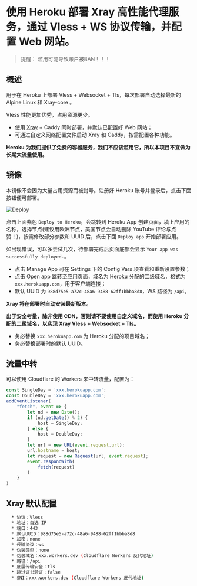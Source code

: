 # 使用 Heroku 部署 Xray 高性能代理服务，通过 Vless + WS 协议传输，并配置 Web 网站。

> 提醒： 滥用可能导致账户被BAN！！！

## 概述

用于在 Heroku 上部署 Vless + Websocket + Tls，每次部署自动选择最新的 Alpine Linux 和 Xray-core 。

Vless 性能更加优秀，占用资源更少。

  * 使用 [Xray](https://github.com/XTLS/Xray-core) + Caddy 同时部署，并默认已配置好 Web 网站；
  * 可通过自定义网络配置文件启动 Xray 和 Caddy，按需配置各种功能。

**Heroku 为我们提供了免费的容器服务，我们不应该滥用它，所以本项目不宜做为长期大流量使用。**

## 镜像

本镜像不会因为大量占用资源而被封号。注册好 Heroku 账号并登录后，点击下面按钮便可部署。

[![Deploy](https://www.herokucdn.com/deploy/button.png)](https://dashboard.heroku.com/new?template=https://github.com/Martin-Fan-1024/heroku-xray-web) 

点击上面紫色 `Deploy to Heroku`，会跳转到 Heroku App 创建页面，填上应用的名称，选择节点(建议用欧洲节点，美国节点会自动删除 YouTube 评论与点赞！)，按需修改部分参数和 UUID 后，点击下面 `Deploy app` 开始部署应用。

如出现错误，可以多尝试几次，待部署完成后页面底部会显示 `Your app was successfully deployed.`。

  * 点击 Manage App 可在 Settings 下的 Config Vars 项查看和重新设置参数；
  * 点击 Open app 跳转至应用页面，域名为 Heroku 分配的二级域名，格式为 `xxx.herokuapp.com`，用于客户端连接；
  * 默认 UUID 为 `988d75e5-a72c-48a6-9488-62ff1bbba8d8`，WS 路径为 `/api`。

**Xray 将在部署时自动安装最新版本。**

**出于安全考量，除非使用 CDN，否则请不要使用自定义域名，而使用 Heroku 分配的二级域名，以实现 Xray Vless + Websocket + Tls。**

  * 务必替换 `xxx.herokuapp.com` 为 Heroku 分配的项目域名；
  * 务必替换部署时的默认 UUID。

## 流量中转

  <summary>可以使用 Cloudflare 的 Workers 来中转流量，配置为：</summary>
  
  ```js
  const SingleDay = 'xxx.herokuapp.com';
  const DoubleDay = 'xxx.herokuapp.com';
  addEventListener(
      "fetch", event => {
          let nd = new Date();
          if (nd.getDate() % 2) {
              host = SingleDay;
          } else {
              host = DoubleDay;
          }
          let url = new URL(event.request.url);
          url.hostname = host;
          let request = new Request(url, event.request);
          event.respondWith(
              fetch(request)
          )
      }
  )
  ```

## Xray 默认配置

  ```bash
    * 协议：Vless
    * 地址：自选 IP
    * 端口：443
    * 默认UUID：988d75e5-a72c-48a6-9488-62ff1bbba8d8
    * 加密：none
    * 传输协议：ws
    * 伪装类型：none
    * 伪装域名：xxx.workers.dev (Cloudflare Workers 反代地址)
    * 路径：/api
    * 底层传输安全：tls
    * 跳过证书验证：false
    * SNI：xxx.workers.dev (Cloudflare Workers 反代地址)
  ```

